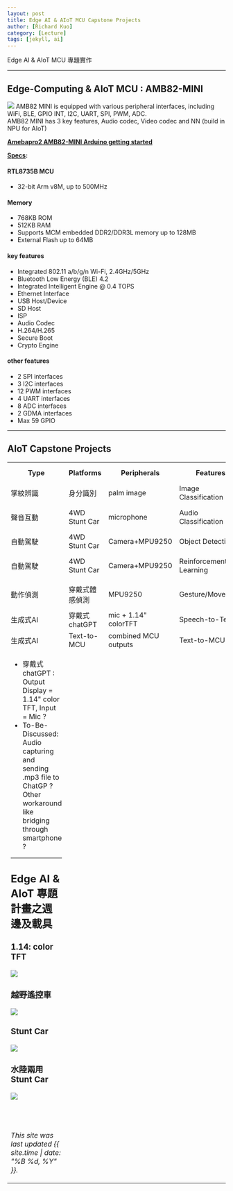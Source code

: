 ```yaml
---
layout: post
title: Edge AI & AIoT MCU Capstone Projects
author: [Richard Kuo]
category: [Lecture]
tags: [jekyll, ai]
---
```


Edge AI & AIoT MCU 專題實作

---
## Edge-Computing & AIoT MCU : AMB82-MINI
![](https://www.amebaiot.com/wp-content/uploads/2023/03/amb82_mini.png)
AMB82 MINI is equipped with various peripheral interfaces, including WiFi, BLE, GPIO INT, I2C, UART, SPI, PWM, ADC. <br>
AMB82 MINI has 3 key features, Audio codec, Video codec and NN (build in NPU for AIoT)<br>

**[Amebapro2 AMB82-MINI Arduino getting started](https://www.amebaiot.com/en/amebapro2-amb82-mini-arduino-getting-started/)**<br>

**[Specs](https://www.amebaiot.com/en/amebapro2/):**<br>
#### RTL8735B MCU
* 32-bit Arm v8M, up to 500MHz
#### Memory
* 768KB ROM
* 512KB RAM
* Supports MCM embedded DDR2/DDR3L memory up to 128MB
* External Flash up to 64MB
#### key features
* Integrated 802.11 a/b/g/n Wi-Fi, 2.4GHz/5GHz
* Bluetooth Low Energy (BLE) 4.2
* Integrated Intelligent Engine @ 0.4 TOPS
* Ethernet Interface
* USB Host/Device
* SD Host
* ISP
* Audio Codec
* H.264/H.265
* Secure Boot
* Crypto Engine
#### other features
* 2 SPI interfaces
* 3 I2C interfaces
* 12 PWM interfaces
* 4 UART interfaces
* 8 ADC interfaces
* 2 GDMA interfaces
* Max 59 GPIO

---
## AIoT Capstone Projects

<table>
<tr><th>Type      </th><th>Platforms      </th><th>Peripherals         </th><th>Features               </th><th>NN model      </th><th>required API</th>   </tr>
<tr><td>掌紋辨識  </td><td>身分識別       </td><td>palm image          </td><td>Image Classification   </td><td>CNN/MobileNet </td><td>API for CNN model   </td></tr>
<tr><td>聲音互動  </td><td>4WD Stunt Car  </td><td>microphone          </td><td>Audio Classification   </td><td>Audio NN model</td><td>API for Audio Classifier</td></tr>
<tr><td>自動駕駛  </td><td>4WD Stunt Car  </td><td>Camera+MPU9250      </td><td>Object Detection       </td><td>CNN+LSTM      </td><td>API for Object (x,y) </td></tr>
<tr><td>自動駕駛  </td><td>4WD Stunt Car  </td><td>Camera+MPU9250      </td><td>Reinforcement Learning </td><td>CNN+LSTM      </td><td>RL-DQN sample code   </td></tr>
<tr><td>動作偵測  </td><td>穿戴式體感偵測 </td><td>MPU9250             </td><td>Gesture/Movement       </td><td>CNN+LSTM      </td><td>API to CNN+LSTM model</td></tr>
<tr><td>生成式AI  </td><td>穿戴式chatGPT  </td><td>mic + 1.14" colorTFT</td><td>Speech-to-Text</td><td> Text-to-Speech model  </td><td>TBD</td></tr>
<tr><td>生成式AI  </td><td>Text-to-MCU    </td><td>combined MCU outputs</td><td>Text-to-MCU   </td><td>running one of above   </td><td>TBD</td></tr>
<tr><td>

* 穿戴式chatGPT : Output Display = 1.14" color TFT, Input = Mic ?
* To-Be-Discussed: Audio capturing and sending .mp3 file to ChatGP ? Other workaround like bridging through smartphone ?

---
## Edge AI & AIoT 專題計畫之週邊及載具

### 1.14: color TFT
![](https://gcs.rimg.com.tw/g1/f/b4/cd/22326084867277_915.jpg)

### 越野遙控車
![](https://gcs.rimg.com.tw/g4/e40/afa/jif9j8j8/f/3d/2a/22347200521514_469.jpg)

### Stunt Car
![](https://gcs.rimg.com.tw/g9/3c3/78b/ff742155456/d/4e/22139378684238_637.jpg)

### 水陸兩用 Stunt Car
![](https://gcs.rimg.com.tw/g5/cad/e0b/davidhadson493/f/43/3d/22347198425917_866.jpg)


<br>
<br>

*This site was last updated {{ site.time | date: "%B %d, %Y" }}.*


